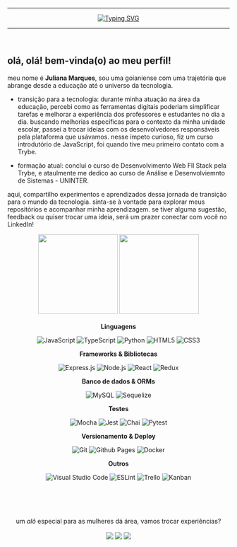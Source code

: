 <hr> 
<div align="center">

[![Typing SVG](https://readme-typing-svg.demolab.com?font=Fira+Code&pause=1000&random=false&width=435&lines=+acurar+%7C+simplificar+%7C+otimizar&color=FF69B4)](https://git.io/typing-svg)

</div>
<hr> 

<br>
<h2> olá, olá! bem-vinda(o) ao meu perfil!</h2>
meu nome é <b>Juliana Marques</b>, sou uma goianiense com uma trajetória que abrange desde a educação até o universo da tecnologia. 

- transição para a tecnologia: durante minha atuação na área da educação, percebi como as ferramentas digitais poderiam simplificar tarefas e melhorar a experiência dos professores e estudantes no dia a dia. buscando melhorias específicas para o contexto da minha unidade escolar, passei a trocar ideias com os desenvolvedores responsáveis pela plataforma que usávamos. nesse ímpeto curioso, fiz um curso introdutório de JavaScript, foi quando tive meu primeiro contato com a Trybe.

- formação atual: concluí o curso de Desenvolvimento Web Fll Stack pela Trybe, e ataulmente me dedico ao curso de Análise e Desenvolviemnto de Sistemas - UNINTER. 

aqui, compartilho experimentos e aprendizados dessa jornada de transição para o mundo da tecnologia. sinta-se à vontade para explorar meus repositórios e acompanhar minha aprendizagem. se tiver alguma sugestão, feedback ou quiser trocar uma ideia, será um prazer conectar com você no LinkedIn!  

<div align="center">
  <img height="180em" src="https://github-readme-stats.vercel.app/api?username=marquesdjuliana&show_icons=true&theme=synthwave&include_all_commits=true&count_private=true"/>
  <img height="180em" src="https://github-readme-stats.vercel.app/api/top-langs/?username=marquesdjuliana&layout=compact&langs_count=10&theme=synthwave"/>
</div>  
<br> 
<div  align="center" style="display: inline_block">
  <b>Linguagens</b>
  
  ![JavaScript](https://img.shields.io/badge/javascript-%23323330.svg?style=for-the-badge&logo=javascript&logoColor=%23F7DF1E) 
  ![TypeScript](https://img.shields.io/badge/typescript-%23007ACC.svg?style=for-the-badge&logo=typescript&logoColor=white) 
  ![Python](https://img.shields.io/badge/python-3670A0?style=for-the-badge&logo=python&logoColor=ffdd54) 
  ![HTML5](https://img.shields.io/badge/html5-%23E34F26.svg?style=for-the-badge&logo=html5&logoColor=white) 
  ![CSS3](https://img.shields.io/badge/css3-%231572B6.svg?style=for-the-badge&logo=css3&logoColor=white) 
  
  <b>Frameworks & Bibliotecas</b>

  ![Express.js](https://img.shields.io/badge/express.js-%23404d59.svg?style=for-the-badge&logo=express&logoColor=%2361DAFB)
  ![Node.js](https://img.shields.io/badge/node.js-6DA55F?style=for-the-badge&logo=node.js&logoColor=white) 
  ![React](https://img.shields.io/badge/react-%2320232a.svg?style=for-the-badge&logo=react&logoColor=%2361DAFB)
  ![Redux](https://img.shields.io/badge/redux-%23593d88.svg?style=for-the-badge&logo=redux&logoColor=white) 
  
  <b>Banco de dados & ORMs</b>
  
  ![MySQL](https://img.shields.io/badge/mysql-%2300f.svg?style=for-the-badge&logo=mysql&logoColor=white) 
  ![Sequelize](https://img.shields.io/badge/Sequelize-52B0E7?style=for-the-badge&logo=Sequelize&logoColor=white) 
  
  <b>Testes</b>
  
  ![Mocha](https://img.shields.io/badge/-mocha-%238D6748?style=for-the-badge&logo=mocha&logoColor=white) 
  ![Jest](https://img.shields.io/badge/-jest-%23C21325?style=for-the-badge&logo=jest&logoColor=white) 
  ![Chai](https://img.shields.io/badge/-chai-%23E5E5E5?style=for-the-badge&logo=chai&logoColor=853232) 
  ![Pytest](https://img.shields.io/badge/-pytest-%43B02A?style=for-the-badge&logo=pytest&logoColor=white) 
 
 <b>Versionamento & Deploy</b>

  ![Git](https://img.shields.io/badge/git-%23F05033.svg?style=for-the-badge&logo=git&logoColor=white) 
  ![Github Pages](https://img.shields.io/badge/github%20pages-121013?style=for-the-badge&logo=github&logoColor=white) 
  ![Docker](https://img.shields.io/badge/docker-%230db7ed.svg?style=for-the-badge&logo=docker&logoColor=white) 
  
  <b>Outros</b>
  
  ![Visual Studio Code](https://img.shields.io/badge/VS%20Code-0078d7.svg?style=for-the-badge&logo=visual-studio-code&logoColor=white) 
  ![ESLint](https://img.shields.io/badge/ESLint-4B3263?style=for-the-badge&logo=eslint&logoColor=white) 
  ![Trello](https://img.shields.io/badge/Trello-%23026AA7.svg?style=for-the-badge&logo=Trello&logoColor=white)
  ![Kanban](https://img.shields.io/badge/Kanban-FFC0CB.svg?style=for-the-badge)
</div>

<br>
<br>
<br>
<br>
<div  align="center" style="display: inline_block">
um <i>alô</i> especial para as mulheres dá área, vamos trocar experiências?
<br>
<br>
 <div> 
  <a href="https://instagram.com/velhaju" target="_blank"><img src="https://img.shields.io/badge/-Instagram-%23E4405F?style=for-the-badge&logo=instagram&logoColor=white" target="_blank"></a>
  <a href = "mailto:marquesdjuliana@gmail.com"><img src="https://img.shields.io/badge/-Gmail-%23333?style=for-the-badge&logo=gmail&logoColor=white" target="_blank"></a>
  <a href="https://www.linkedin.com/in/marquesdjuliana" target="_blank"><img src="https://img.shields.io/badge/-LinkedIn-%230077B5?style=for-the-badge&logo=linkedin&logoColor=white" target="_blank"></a> 
 </div>
</div>
